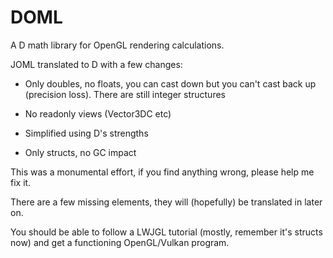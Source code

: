 # DOML
A D math library for OpenGL rendering calculations.

JOML translated to D with a few changes:

- Only doubles, no floats, you can cast down but you can't cast back up (precision loss). There are still integer structures

- No readonly views (Vector3DC etc)

- Simplified using D's strengths

- Only structs, no GC impact

This was a monumental effort, if you find anything wrong, please help me fix it.

There are a few missing elements, they will (hopefully) be translated in later on.

You should be able to follow a LWJGL tutorial (mostly, remember it's structs now) and get a functioning OpenGL/Vulkan program.